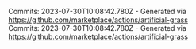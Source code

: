 Commits: 2023-07-30T10:08:42.780Z - Generated via https://github.com/marketplace/actions/artificial-grass
<br>
Commits: 2023-07-30T10:08:42.780Z - Generated via https://github.com/marketplace/actions/artificial-grass
<br>
